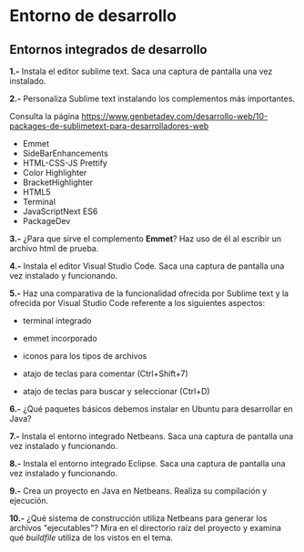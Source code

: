 # Entorno de desarrollo

## Entornos integrados de desarrollo

**1.-** Instala el editor sublime text. Saca una captura de pantalla una vez instalado.



**2.-** Personaliza Sublime text instalando los complementos más importantes. 

Consulta la página https://www.genbetadev.com/desarrollo-web/10-packages-de-sublimetext-para-desarrolladores-web

- Emmet
- SideBarEnhancements
- HTML-CSS-JS Prettify
- Color Highlighter
- BracketHighlighter 
- HTML5
- Terminal
- JavaScriptNext ES6
- PackageDev



**3.-** ¿Para que sirve el complemento **Emmet**? Haz uso de él al escribir un archivo html de prueba.



**4.-** Instala el editor Visual Studio Code. Saca una captura de pantalla una vez instalado y funcionando.



**5.-** Haz una comparativa de la funcionalidad ofrecida por Sublime text y la ofrecida por Visual Studio Code referente a los siguientes  aspectos:

- terminal integrado

- emmet incorporado

- iconos para los tipos de archivos

- atajo de teclas para comentar (Ctrl+Shift+7)

- atajo de teclas para buscar y seleccionar (Ctrl+D)

  

**6.-** ¿Qué paquetes básicos debemos instalar en Ubuntu para desarrollar en Java?



**7.-** Instala el entorno integrado Netbeans. Saca una captura de pantalla una vez instalado y funcionando. 



**8.-** Instala el entorno integrado Eclipse. Saca una captura de pantalla una vez instalado y funcionando. 



**9.-** Crea un proyecto en Java en Netbeans. Realiza su compilación y ejecución.



**10.-** ¿Qué sistema de construcción utiliza Netbeans para generar los archivos "ejecutables"? Mira en el directorio raíz del proyecto y examina qué *buildfile* utiliza de los vistos en el tema.



